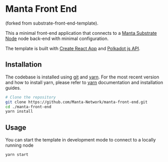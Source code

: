 # Manta Front End

(forked from substrate-front-end-template).

This a minimal front-end application that connects to a
[Manta Substrate Node](https://github.com/Manta-Network/manta-node) node back-end with minimal
configuration. 

The template is built with [Create React App](https://github.com/facebook/create-react-app)
and [Polkadot js API](https://polkadot.js.org/api/). 

## Installation

The codebase is installed using [git](https://git-scm.com/) and [yarn](https://yarnpkg.com/). For the most recent version and how to install yarn, please refer to [yarn](https://yarnpkg.com/) documentation and installation guides. 

```bash
# Clone the repository
git clone https://github.com/Manta-Network/manta-front-end.git
cd ./manta-front-end
yarn install
```

## Usage

You can start the template in development mode to connect to a locally running node

```bash
yarn start
```

